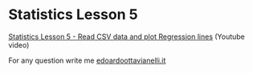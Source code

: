 # Statistics Lesson 5


[Statistics Lesson 5 - Read CSV data and plot Regression lines](https://www.youtube.com/watch?v=IN0h8pJQd14) (Youtube video)

For any question write me [edoardoottavianelli.it](https://www.edoardoottavianelli.it/)
